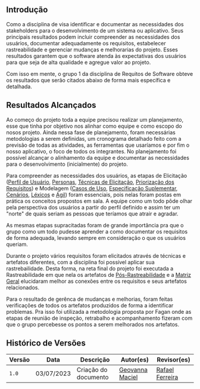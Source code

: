 ## Introdução
Como a disciplina de visa identificar e documentar as necessidades dos stakeholders para o desenvolvimento de um sistema ou aplicativo. Seus principais resultados podem incluir compreender as necessidades dos usuários, documentar adequadamente os requisitos, estabelecer rastreabilidade e gerenciar mudanças e melhorarias do projeto. Esses resultados garantem que o software atenda às expectativas dos usuários para que seja de alta qualidade e agregue valor ao projeto.

Com isso em mente, o grupo 1 da disciplina de Requitos de Software obteve os resultados que serão citados abaixo de forma mais específica e detalhada.

## Resultados Alcançados
Ao começo do projeto toda a equipe precisou realizar um planejamento, esse que tinha por objetivo nos alinhar como equipe e como escopo do nosos projeto. Ainda nessa fase de planejamento, foram necessárias metodologias a serem definidas, um cronograma detalhado feito com a previsão de todas as atividades, as ferramentas que usaríamos e por fim o nosso aplicativo, o foco de todos os integrantes. No planejamento foi possível alcançar o alinhamento da equipe e documentar as necessidades para o desenvolvimento (inicialmente) do projeto.

Para compreender as necessidades dos usuários, as etapas de Elicitação ([Perfil de Usuário](https://requisitos-de-software.github.io/2023.1-BilheteriaDigital/elicitacao/perfil_de_usuario/), [Personas](https://requisitos-de-software.github.io/2023.1-BilheteriaDigital/elicitacao/personas/), [Técnicas de Elicitação](https://requisitos-de-software.github.io/2023.1-BilheteriaDigital/elicitacao/tecnicas/introspeccao/), [Priorização dos Requisitos](https://requisitos-de-software.github.io/2023.1-BilheteriaDigital/elicitacao/priorizacao/100/)) e Modelagem ([Casos de Uso](https://requisitos-de-software.github.io/2023.1-BilheteriaDigital/modelagem/useCase/), [Especificação Suplementar](https://requisitos-de-software.github.io/2023.1-BilheteriaDigital/modelagem/especificacao-suplementar/), [Cenários](https://requisitos-de-software.github.io/2023.1-BilheteriaDigital/modelagem/cenarios/), [Léxicos](https://requisitos-de-software.github.io/2023.1-BilheteriaDigital/modelagem/lexicos/) e [Ágil](https://requisitos-de-software.github.io/2023.1-BilheteriaDigital/modelagem/agil/nfrframework/)) foram essenciais, pois nelas foram postas em prática os conceitos propostos em sala. A equipe como um todo pôde olhar pela perspectiva dos usuários a partir do perfil definido e assim ter um "norte" de quais seriam as pessoas que teríamos que atrair e agradar. 

As mesmas etapas supracitadas foram de grande importância pra que o grupo como um todo pudesse aprender a como documentar os requisitos de forma adequada, levando sempre em consideração o que os usuários queriam.

Durante o projeto vários requisitos foram elicitados através de técnicas e artefatos diferentes, com a disciplina foi possível aplicar sua rastrebailidade. Desta forma, na reta final do projeto foi executada a Rastreabilidade em que nela os artefatos de [Pós-Rastreabilidade](https://requisitos-de-software.github.io/2023.1-BilheteriaDigital/rastreabilidade/pos-rastreabilidade/) e a [Matriz Geral](https://requisitos-de-software.github.io/2023.1-BilheteriaDigital/rastreabilidade/matriz-geral/) elucidaram melhor as conexões entre os requisitos e seus artefatos relacionados.

Para o resultado de gerênca de mudanças e melhorias, foram feitas verificações de todos os artefatos produzidos de forma a identificar problemas. Pra isso foi utilizada a metodologia proposta por Fagan onde as etapas de reunião de inspeção, retrabalho e acompanhamento fizeram com que o grupo percebesse os pontos a serem melhorados nos artefatos.

## Histórico de Versões

| Versão | Data       | Descrição                                                                      | Autor(es)                                        | Revisor(es)                                      |
| ------ | ---------- | ------------------------------------------------------------------------------ | ------------------------------------------------ | ------------------------------------------------ |
| `1.0`  | 03/07/2023 | Criação do documento | [Geovanna Maciel](https://github.com/mathonaut)  |  [Rafael Ferreira](https://github.com/RafaelCLG0)  |